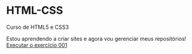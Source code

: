 # HTML-CSS
 Curso de HTML5 e CSS3

 Estou aprendendo a criar sites e agora vou gerenciar meus repositórios!
 <a href= "https://danieltrombetta08.github.io/HTML-CSS/exercicios/ex001/index.html">Executar o exercício 001</a>
